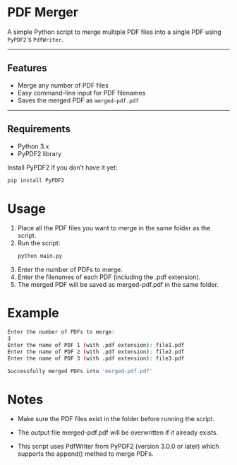 # PDF Merger

A simple Python script to merge multiple PDF files into a single PDF using `PyPDF2`'s `PdfWriter`.

---

## Features

- Merge any number of PDF files
- Easy command-line input for PDF filenames
- Saves the merged PDF as `merged-pdf.pdf`

---

## Requirements

- Python 3.x
- PyPDF2 library

Install PyPDF2 if you don’t have it yet:

```bash
pip install PyPDF2
```

# Usage
1. Place all the PDF files you want to merge in the same folder as the script.
2. Run the script:
   ```bash
   python main.py
   ```
3. Enter the number of PDFs to merge.
4. Enter the filenames of each PDF (including the .pdf extension).
5. The merged PDF will be saved as merged-pdf.pdf in the same folder.

# Example
```bash
Enter the number of PDFs to merge:
3
Enter the name of PDF 1 (with .pdf extension): file1.pdf
Enter the name of PDF 2 (with .pdf extension): file2.pdf
Enter the name of PDF 3 (with .pdf extension): file3.pdf

Successfully merged PDFs into 'merged-pdf.pdf'
```

# Notes
- Make sure the PDF files exist in the folder before running the script.

- The output file merged-pdf.pdf will be overwritten if it already exists.

- This script uses PdfWriter from PyPDF2 (version 3.0.0 or later) which supports the append() method to merge PDFs.
